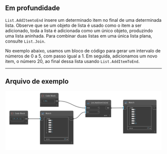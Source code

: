 ## Em profundidade
`List.AddItemtoEnd` insere um determinado item no final de uma determinada lista. Observe que se um objeto de lista é usado como o item a ser adicionado, toda a lista é adicionada como um único objeto, produzindo uma lista aninhada. Para combinar duas listas em uma única lista plana, consulte `List.Join`.

No exemplo abaixo, usamos um bloco de código para gerar um intervalo de números de 0 a 5, com passo igual a 1. Em seguida, adicionamos um novo item, o número 20, ao final dessa lista usando `List.AddItemToEnd`.
___
## Arquivo de exemplo

![List.AddItemToEnd](./DSCore.List.AddItemToEnd_img.jpg)
